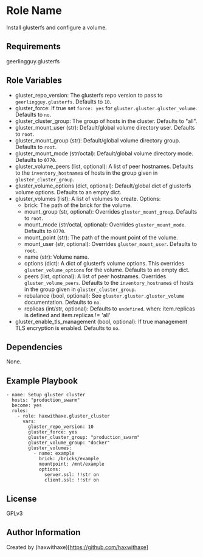Role Name
=========

Install glusterfs and configure a volume.

Requirements
------------

geerlingguy.glusterfs


Role Variables
--------------

- gluster_repo_version: The glusterfs repo version to pass to `geerlingguy.glusterfs`. Defaults to `10`.
- gluster_force: If true set `force: yes` for `gluster.gluster.gluster_volume`. Defaults to `no`.
- gluster_cluster_group: The group of hosts in the cluster. Defaults to "all".
- gluster_mount_user (str): Default/global volume directory user. Defaults to `root`.
- gluster_mount_group (str): Default/global volume directory group. Defaults to `root`.
- gluster_mount_mode (str/octal): Default/global volume directory mode. Defaults to `0770`.
- gluster_volume_peers (list, optional): A list of peer hostnames. Defaults to the `inventory_hostname`s of hosts in the group given in `gluster_cluster_group`.
- gluster_volume_options (dict, optional): Default/global dict of glusterfs volume options. Defaults to an empty dict.
- gluster_volumes (list): A list of volumes to create.
  Options:
    - brick: The path of the brick for the volume.
    - mount_group (str, optional): Overrides `gluster_mount_group`. Defaults to `root`.
    - mount_mode (str/octal, optional): Overrides `gluster_mount_mode`. Defaults to `0770`.
    - mount_point (str): The path of the mount point of the volume. 
    - mount_user (str, optional): Overrides `gluster_mount_user`. Defaults to `root`.
    - name (str): Volume name.
    - options (dict): A dict of glusterfs volume options. This overrides `gluster_volume_options` for the volume. Defaults to an empty dict.
    - peers (list, optional): A list of peer hostnames. Overrides `gluster_volume_peers`. Defaults to the `inventory_hostname`s of hosts in the group given in `gluster_cluster_group`.
    - rebalance (bool, optional): See `gluster.gluster.gluster_volume` documentation. Defaults to `no`.
    - replicas (int/str, optional):  Defaults to `undefined`. when: item.replicas is defined and item.replicas != 'all'
- gluster_enable_tls_management (bool, optional): If true management TLS encryption is enabled. Defaults to `no`.


Dependencies
------------

None.


Example Playbook
----------------

```
- name: Setup gluster cluster
  hosts: "production_swarm"
  become: yes
  roles:
    - role: haxwithaxe.gluster_cluster
      vars:
        gluster_repo_version: 10
        gluster_force: yes
        gluster_cluster_group: "production_swarm"
        gluster_volume_group: "docker"
        gluster_volumes:
          - name: example
            brick: /bricks/example
            mountpoint: /mnt/example
            options:
              server.ssl: !!str on
              client.ssl: !!str on

```

License
-------

GPLv3

Author Information
------------------

Created by (haxwithaxe)[https://github.com/haxwithaxe]

